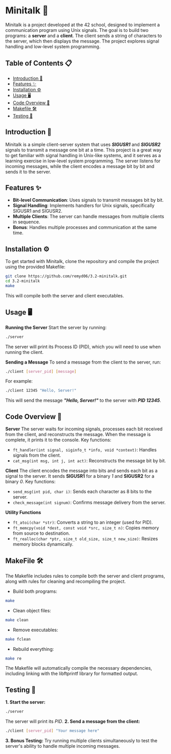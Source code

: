 # Minitalk 📡

Minitalk is a project developed at the 42 school, designed to implement a communication program using Unix signals. The goal is to build two programs: a **server** and a **client**. The client sends a string of characters to the server, which then displays the message. The project explores signal handling and low-level system programming.

## Table of Contents 📋

- [Introduction 🚀](#introduction-)
- [Features ✨](#features-)
- [Installation ⚙️](#installation-)
- [Usage 🖥️](#usage-)
- [Code Overview 🧩](#code-overview-)
- [Makefile 🛠️](#makefile-)
- [Testing 🧪](#testing-)

## Introduction  🚀

Minitalk is a simple client-server system that uses ***SIGUSR1*** and ***SIGUSR2*** signals to transmit a message one bit at a time. This project is a great way to get familiar with signal handling in Unix-like systems, and it serves as a learning exercise in low-level system programming. The server listens for incoming messages, while the client encodes a message bit by bit and sends it to the server.

## Features ✨

- **Bit-level Communication**: Uses signals to transmit messages bit by bit.
- **Signal Handling**: Implements handlers for Unix signals, specifically SIGUSR1 and SIGUSR2.
- **Multiple Clients**: The server can handle messages from multiple clients in sequence.
- **Bonus**: Handles multiple processes and communication at the same time.

## Installation ⚙️

To get started with Minitalk, clone the repository and compile the project using the provided Makefile:

```bash
git clone https://github.com/remyd06/3.2-minitalk.git
cd 3.2-minitalk
make
```
This will compile both the server and client executables.

## Usage 🖥️

**Running the Server**
Start the server by running:

```bash
./server
```
The server will print its Process ID (PID), which you will need to use when running the client.

**Sending a Message**
To send a message from the client to the server, run:
```bash
./client [server_pid] [message]
```
For example:
```bash
./client 12345 "Hello, Server!"
```
This will send the message ***"Hello, Server!"*** to the server with ***PID 12345***.

## Code Overview  🧩

**Server**
The server waits for incoming signals, processes each bit received from the client, and reconstructs the message. When the message is complete, it prints it to the console.
Key functions:
- ```ft_handler(int signal, siginfo_t *info, void *context)```: Handles signals from the client.
- ```cat_msg(int msg, int j, int act)```: Reconstructs the message bit by bit.

**Client**
The client encodes the message into bits and sends each bit as a signal to the server. It sends **SIGUSR1** for a binary *1* and **SIGUSR2** for a binary *0*.
Key functions:
- ```send_msg(int pid, char i)```: Sends each character as 8 bits to the server.
- ```check_message(int signum)```: Confirms message delivery from the server.

**Utility Functions**
- ```ft_atoi(char *str)```: Converts a string to an integer (used for PID).
- ```ft_memcpy(void *dest, const void *src, size_t n)```: Copies memory from source to destination.
- ```ft_realloc(char *ptr, size_t old_size, size_t new_size)```: Resizes memory blocks dynamically.

## MakeFile  🛠️

The Makefile includes rules to compile both the server and client programs, along with rules for cleaning and recompiling the project.
- Build both programs:
```bash
make
```
- Clean object files:
```bash
make clean
```
- Remove executables:
```bash
make fclean
```
- Rebuild everything:
```bash
make re
```
The Makefile will automatically compile the necessary dependencies, including linking with the libftprintf library for formatted output.

## Testing  🧪

**1. Start the server:**
```bash
./server
```
The server will print its *PID*.
**2. Send a message from the client:**
```bash
./client [server_pid] "Your message here"
```
**3. Bonus Testing:**
Try running multiple clients simultaneously to test the server's ability to handle multiple incoming messages.
